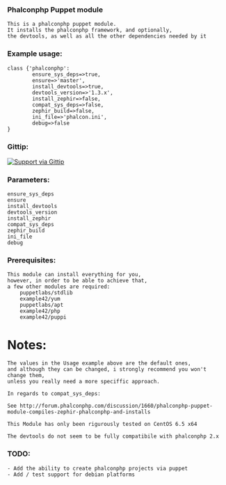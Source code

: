 ### Phalconphp Puppet module ###

    This is a phalconphp puppet module. 
    It installs the phalconphp framework, and optionally,       
    the devtools, as well as all the other dependencies needed by it 

### Example usage: ###
    
    class {'phalconphp':
            ensure_sys_deps=>true,
            ensure=>'master', 
            install_devtools=>true,
            devtools_version=>'1.3.x',
            install_zephir=>false,
            compat_sys_deps=>false,
            zephir_build=>false,
            ini_file=>'phalcon.ini',
            debug=>false
    }

### Gittip: ###

[![Support via Gittip](https://rawgithub.com/twolfson/gittip-badge/0.2.0/dist/gittip.png)](https://www.gittip.com/pennycoders/)


### Parameters: ###

    ensure_sys_deps
    ensure 
    install_devtools
    devtools_version
    install_zephir
    compat_sys_deps
    zephir_build
    ini_file
    debug

### Prerequisites: ###

    This module can install everything for you, 
    however, in order to be able to achieve that,
    a few other modules are required:
        puppetlabs/stdlib
        example42/yum 
        puppetlabs/apt
        example42/php 
        example42/puppi 

# Notes: 
    
    The values in the Usage example above are the default ones,
    and although they can be changed, i strongly recommend you won't change them,
    unless you really need a more speciffic approach.
    
    In regards to compat_sys_deps:
    
    See http://forum.phalconphp.com/discussion/1660/phalconphp-puppet-module-compiles-zephir-phalconphp-and-installs
    
    This Module has only been rigurously tested on CentOS 6.5 x64
    
    The devtools do not seem to be fully compatibile with phalconphp 2.x
    

### TODO: 
    
    - Add the ability to create phalconphp projects via puppet
    - Add / test support for debian platforms
    